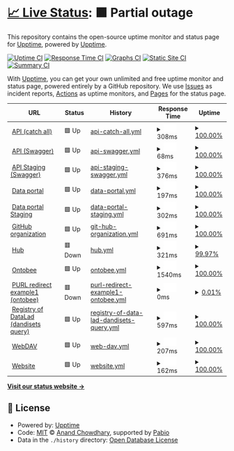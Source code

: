 # [📈 Live Status](https://upptime.github.io/upptime): <!--live status--> **🟧 Partial outage**

This repository contains the open-source uptime monitor and status page for [Upptime](https://upptime.js.org), powered by [Upptime](https://github.com/upptime/upptime).

[![Uptime CI](https://github.com/upptime/upptime/workflows/Uptime%20CI/badge.svg)](https://github.com/upptime/upptime/actions?query=workflow%3A%22Uptime+CI%22)
[![Response Time CI](https://github.com/upptime/upptime/workflows/Response%20Time%20CI/badge.svg)](https://github.com/upptime/upptime/actions?query=workflow%3A%22Response+Time+CI%22)
[![Graphs CI](https://github.com/upptime/upptime/workflows/Graphs%20CI/badge.svg)](https://github.com/upptime/upptime/actions?query=workflow%3A%22Graphs+CI%22)
[![Static Site CI](https://github.com/upptime/upptime/workflows/Static%20Site%20CI/badge.svg)](https://github.com/upptime/upptime/actions?query=workflow%3A%22Static+Site+CI%22)
[![Summary CI](https://github.com/upptime/upptime/workflows/Summary%20CI/badge.svg)](https://github.com/upptime/upptime/actions?query=workflow%3A%22Summary+CI%22)

With [Upptime](https://upptime.js.org), you can get your own unlimited and free uptime monitor and status page, powered entirely by a GitHub repository. We use [Issues](https://github.com/upptime/upptime/issues) as incident reports, [Actions](https://github.com/upptime/upptime/actions) as uptime monitors, and [Pages](https://upptime.github.io/upptime) for the status page.

<!--start: status pages-->
<!-- This summary is generated by Upptime (https://github.com/upptime/upptime) -->
<!-- Do not edit this manually, your changes will be overwritten -->
<!-- prettier-ignore -->
| URL | Status | History | Response Time | Uptime |
| --- | ------ | ------- | ------------- | ------ |
| <img alt="" src="https://icons.duckduckgo.com/ip3/api.dandiarchive.org.ico" height="13"> [API (catch all)](https://api.dandiarchive.org/) | 🟩 Up | [api-catch-all.yml](https://github.com/dandi/uptime/commits/HEAD/history/api-catch-all.yml) | <details><summary><img alt="Response time graph" src="./graphs/api-catch-all/response-time-week.png" height="20"> 308ms</summary><br><a href="https://upptime.github.io/upptime/history/api-catch-all"><img alt="Response time 308" src="https://img.shields.io/endpoint?url=https%3A%2F%2Fraw.githubusercontent.com%2Fdandi%2Fuptime%2FHEAD%2Fapi%2Fapi-catch-all%2Fresponse-time.json"></a><br><a href="https://upptime.github.io/upptime/history/api-catch-all"><img alt="24-hour response time 308" src="https://img.shields.io/endpoint?url=https%3A%2F%2Fraw.githubusercontent.com%2Fdandi%2Fuptime%2FHEAD%2Fapi%2Fapi-catch-all%2Fresponse-time-day.json"></a><br><a href="https://upptime.github.io/upptime/history/api-catch-all"><img alt="7-day response time 308" src="https://img.shields.io/endpoint?url=https%3A%2F%2Fraw.githubusercontent.com%2Fdandi%2Fuptime%2FHEAD%2Fapi%2Fapi-catch-all%2Fresponse-time-week.json"></a><br><a href="https://upptime.github.io/upptime/history/api-catch-all"><img alt="30-day response time 308" src="https://img.shields.io/endpoint?url=https%3A%2F%2Fraw.githubusercontent.com%2Fdandi%2Fuptime%2FHEAD%2Fapi%2Fapi-catch-all%2Fresponse-time-month.json"></a><br><a href="https://upptime.github.io/upptime/history/api-catch-all"><img alt="1-year response time 308" src="https://img.shields.io/endpoint?url=https%3A%2F%2Fraw.githubusercontent.com%2Fdandi%2Fuptime%2FHEAD%2Fapi%2Fapi-catch-all%2Fresponse-time-year.json"></a></details> | <details><summary><a href="https://upptime.github.io/upptime/history/api-catch-all">100.00%</a></summary><a href="https://upptime.github.io/upptime/history/api-catch-all"><img alt="All-time uptime 100.00%" src="https://img.shields.io/endpoint?url=https%3A%2F%2Fraw.githubusercontent.com%2Fdandi%2Fuptime%2FHEAD%2Fapi%2Fapi-catch-all%2Fuptime.json"></a><br><a href="https://upptime.github.io/upptime/history/api-catch-all"><img alt="24-hour uptime 100.00%" src="https://img.shields.io/endpoint?url=https%3A%2F%2Fraw.githubusercontent.com%2Fdandi%2Fuptime%2FHEAD%2Fapi%2Fapi-catch-all%2Fuptime-day.json"></a><br><a href="https://upptime.github.io/upptime/history/api-catch-all"><img alt="7-day uptime 100.00%" src="https://img.shields.io/endpoint?url=https%3A%2F%2Fraw.githubusercontent.com%2Fdandi%2Fuptime%2FHEAD%2Fapi%2Fapi-catch-all%2Fuptime-week.json"></a><br><a href="https://upptime.github.io/upptime/history/api-catch-all"><img alt="30-day uptime 100.00%" src="https://img.shields.io/endpoint?url=https%3A%2F%2Fraw.githubusercontent.com%2Fdandi%2Fuptime%2FHEAD%2Fapi%2Fapi-catch-all%2Fuptime-month.json"></a><br><a href="https://upptime.github.io/upptime/history/api-catch-all"><img alt="1-year uptime 100.00%" src="https://img.shields.io/endpoint?url=https%3A%2F%2Fraw.githubusercontent.com%2Fdandi%2Fuptime%2FHEAD%2Fapi%2Fapi-catch-all%2Fuptime-year.json"></a></details>
| <img alt="" src="https://icons.duckduckgo.com/ip3/api.dandiarchive.org.ico" height="13"> [API (Swagger)](https://api.dandiarchive.org/swagger/) | 🟩 Up | [api-swagger.yml](https://github.com/dandi/uptime/commits/HEAD/history/api-swagger.yml) | <details><summary><img alt="Response time graph" src="./graphs/api-swagger/response-time-week.png" height="20"> 68ms</summary><br><a href="https://upptime.github.io/upptime/history/api-swagger"><img alt="Response time 68" src="https://img.shields.io/endpoint?url=https%3A%2F%2Fraw.githubusercontent.com%2Fdandi%2Fuptime%2FHEAD%2Fapi%2Fapi-swagger%2Fresponse-time.json"></a><br><a href="https://upptime.github.io/upptime/history/api-swagger"><img alt="24-hour response time 68" src="https://img.shields.io/endpoint?url=https%3A%2F%2Fraw.githubusercontent.com%2Fdandi%2Fuptime%2FHEAD%2Fapi%2Fapi-swagger%2Fresponse-time-day.json"></a><br><a href="https://upptime.github.io/upptime/history/api-swagger"><img alt="7-day response time 68" src="https://img.shields.io/endpoint?url=https%3A%2F%2Fraw.githubusercontent.com%2Fdandi%2Fuptime%2FHEAD%2Fapi%2Fapi-swagger%2Fresponse-time-week.json"></a><br><a href="https://upptime.github.io/upptime/history/api-swagger"><img alt="30-day response time 68" src="https://img.shields.io/endpoint?url=https%3A%2F%2Fraw.githubusercontent.com%2Fdandi%2Fuptime%2FHEAD%2Fapi%2Fapi-swagger%2Fresponse-time-month.json"></a><br><a href="https://upptime.github.io/upptime/history/api-swagger"><img alt="1-year response time 68" src="https://img.shields.io/endpoint?url=https%3A%2F%2Fraw.githubusercontent.com%2Fdandi%2Fuptime%2FHEAD%2Fapi%2Fapi-swagger%2Fresponse-time-year.json"></a></details> | <details><summary><a href="https://upptime.github.io/upptime/history/api-swagger">100.00%</a></summary><a href="https://upptime.github.io/upptime/history/api-swagger"><img alt="All-time uptime 100.00%" src="https://img.shields.io/endpoint?url=https%3A%2F%2Fraw.githubusercontent.com%2Fdandi%2Fuptime%2FHEAD%2Fapi%2Fapi-swagger%2Fuptime.json"></a><br><a href="https://upptime.github.io/upptime/history/api-swagger"><img alt="24-hour uptime 100.00%" src="https://img.shields.io/endpoint?url=https%3A%2F%2Fraw.githubusercontent.com%2Fdandi%2Fuptime%2FHEAD%2Fapi%2Fapi-swagger%2Fuptime-day.json"></a><br><a href="https://upptime.github.io/upptime/history/api-swagger"><img alt="7-day uptime 100.00%" src="https://img.shields.io/endpoint?url=https%3A%2F%2Fraw.githubusercontent.com%2Fdandi%2Fuptime%2FHEAD%2Fapi%2Fapi-swagger%2Fuptime-week.json"></a><br><a href="https://upptime.github.io/upptime/history/api-swagger"><img alt="30-day uptime 100.00%" src="https://img.shields.io/endpoint?url=https%3A%2F%2Fraw.githubusercontent.com%2Fdandi%2Fuptime%2FHEAD%2Fapi%2Fapi-swagger%2Fuptime-month.json"></a><br><a href="https://upptime.github.io/upptime/history/api-swagger"><img alt="1-year uptime 100.00%" src="https://img.shields.io/endpoint?url=https%3A%2F%2Fraw.githubusercontent.com%2Fdandi%2Fuptime%2FHEAD%2Fapi%2Fapi-swagger%2Fuptime-year.json"></a></details>
| <img alt="" src="https://icons.duckduckgo.com/ip3/api-staging.dandiarchive.org.ico" height="13"> [API Staging (Swagger)](https://api-staging.dandiarchive.org/swagger/) | 🟩 Up | [api-staging-swagger.yml](https://github.com/dandi/uptime/commits/HEAD/history/api-staging-swagger.yml) | <details><summary><img alt="Response time graph" src="./graphs/api-staging-swagger/response-time-week.png" height="20"> 376ms</summary><br><a href="https://upptime.github.io/upptime/history/api-staging-swagger"><img alt="Response time 376" src="https://img.shields.io/endpoint?url=https%3A%2F%2Fraw.githubusercontent.com%2Fdandi%2Fuptime%2FHEAD%2Fapi%2Fapi-staging-swagger%2Fresponse-time.json"></a><br><a href="https://upptime.github.io/upptime/history/api-staging-swagger"><img alt="24-hour response time 376" src="https://img.shields.io/endpoint?url=https%3A%2F%2Fraw.githubusercontent.com%2Fdandi%2Fuptime%2FHEAD%2Fapi%2Fapi-staging-swagger%2Fresponse-time-day.json"></a><br><a href="https://upptime.github.io/upptime/history/api-staging-swagger"><img alt="7-day response time 376" src="https://img.shields.io/endpoint?url=https%3A%2F%2Fraw.githubusercontent.com%2Fdandi%2Fuptime%2FHEAD%2Fapi%2Fapi-staging-swagger%2Fresponse-time-week.json"></a><br><a href="https://upptime.github.io/upptime/history/api-staging-swagger"><img alt="30-day response time 376" src="https://img.shields.io/endpoint?url=https%3A%2F%2Fraw.githubusercontent.com%2Fdandi%2Fuptime%2FHEAD%2Fapi%2Fapi-staging-swagger%2Fresponse-time-month.json"></a><br><a href="https://upptime.github.io/upptime/history/api-staging-swagger"><img alt="1-year response time 376" src="https://img.shields.io/endpoint?url=https%3A%2F%2Fraw.githubusercontent.com%2Fdandi%2Fuptime%2FHEAD%2Fapi%2Fapi-staging-swagger%2Fresponse-time-year.json"></a></details> | <details><summary><a href="https://upptime.github.io/upptime/history/api-staging-swagger">100.00%</a></summary><a href="https://upptime.github.io/upptime/history/api-staging-swagger"><img alt="All-time uptime 100.00%" src="https://img.shields.io/endpoint?url=https%3A%2F%2Fraw.githubusercontent.com%2Fdandi%2Fuptime%2FHEAD%2Fapi%2Fapi-staging-swagger%2Fuptime.json"></a><br><a href="https://upptime.github.io/upptime/history/api-staging-swagger"><img alt="24-hour uptime 100.00%" src="https://img.shields.io/endpoint?url=https%3A%2F%2Fraw.githubusercontent.com%2Fdandi%2Fuptime%2FHEAD%2Fapi%2Fapi-staging-swagger%2Fuptime-day.json"></a><br><a href="https://upptime.github.io/upptime/history/api-staging-swagger"><img alt="7-day uptime 100.00%" src="https://img.shields.io/endpoint?url=https%3A%2F%2Fraw.githubusercontent.com%2Fdandi%2Fuptime%2FHEAD%2Fapi%2Fapi-staging-swagger%2Fuptime-week.json"></a><br><a href="https://upptime.github.io/upptime/history/api-staging-swagger"><img alt="30-day uptime 100.00%" src="https://img.shields.io/endpoint?url=https%3A%2F%2Fraw.githubusercontent.com%2Fdandi%2Fuptime%2FHEAD%2Fapi%2Fapi-staging-swagger%2Fuptime-month.json"></a><br><a href="https://upptime.github.io/upptime/history/api-staging-swagger"><img alt="1-year uptime 100.00%" src="https://img.shields.io/endpoint?url=https%3A%2F%2Fraw.githubusercontent.com%2Fdandi%2Fuptime%2FHEAD%2Fapi%2Fapi-staging-swagger%2Fuptime-year.json"></a></details>
| <img alt="" src="https://icons.duckduckgo.com/ip3/dandiarchive.org.ico" height="13"> [Data portal](https://dandiarchive.org/) | 🟩 Up | [data-portal.yml](https://github.com/dandi/uptime/commits/HEAD/history/data-portal.yml) | <details><summary><img alt="Response time graph" src="./graphs/data-portal/response-time-week.png" height="20"> 197ms</summary><br><a href="https://upptime.github.io/upptime/history/data-portal"><img alt="Response time 197" src="https://img.shields.io/endpoint?url=https%3A%2F%2Fraw.githubusercontent.com%2Fdandi%2Fuptime%2FHEAD%2Fapi%2Fdata-portal%2Fresponse-time.json"></a><br><a href="https://upptime.github.io/upptime/history/data-portal"><img alt="24-hour response time 197" src="https://img.shields.io/endpoint?url=https%3A%2F%2Fraw.githubusercontent.com%2Fdandi%2Fuptime%2FHEAD%2Fapi%2Fdata-portal%2Fresponse-time-day.json"></a><br><a href="https://upptime.github.io/upptime/history/data-portal"><img alt="7-day response time 197" src="https://img.shields.io/endpoint?url=https%3A%2F%2Fraw.githubusercontent.com%2Fdandi%2Fuptime%2FHEAD%2Fapi%2Fdata-portal%2Fresponse-time-week.json"></a><br><a href="https://upptime.github.io/upptime/history/data-portal"><img alt="30-day response time 197" src="https://img.shields.io/endpoint?url=https%3A%2F%2Fraw.githubusercontent.com%2Fdandi%2Fuptime%2FHEAD%2Fapi%2Fdata-portal%2Fresponse-time-month.json"></a><br><a href="https://upptime.github.io/upptime/history/data-portal"><img alt="1-year response time 197" src="https://img.shields.io/endpoint?url=https%3A%2F%2Fraw.githubusercontent.com%2Fdandi%2Fuptime%2FHEAD%2Fapi%2Fdata-portal%2Fresponse-time-year.json"></a></details> | <details><summary><a href="https://upptime.github.io/upptime/history/data-portal">100.00%</a></summary><a href="https://upptime.github.io/upptime/history/data-portal"><img alt="All-time uptime 100.00%" src="https://img.shields.io/endpoint?url=https%3A%2F%2Fraw.githubusercontent.com%2Fdandi%2Fuptime%2FHEAD%2Fapi%2Fdata-portal%2Fuptime.json"></a><br><a href="https://upptime.github.io/upptime/history/data-portal"><img alt="24-hour uptime 100.00%" src="https://img.shields.io/endpoint?url=https%3A%2F%2Fraw.githubusercontent.com%2Fdandi%2Fuptime%2FHEAD%2Fapi%2Fdata-portal%2Fuptime-day.json"></a><br><a href="https://upptime.github.io/upptime/history/data-portal"><img alt="7-day uptime 100.00%" src="https://img.shields.io/endpoint?url=https%3A%2F%2Fraw.githubusercontent.com%2Fdandi%2Fuptime%2FHEAD%2Fapi%2Fdata-portal%2Fuptime-week.json"></a><br><a href="https://upptime.github.io/upptime/history/data-portal"><img alt="30-day uptime 100.00%" src="https://img.shields.io/endpoint?url=https%3A%2F%2Fraw.githubusercontent.com%2Fdandi%2Fuptime%2FHEAD%2Fapi%2Fdata-portal%2Fuptime-month.json"></a><br><a href="https://upptime.github.io/upptime/history/data-portal"><img alt="1-year uptime 100.00%" src="https://img.shields.io/endpoint?url=https%3A%2F%2Fraw.githubusercontent.com%2Fdandi%2Fuptime%2FHEAD%2Fapi%2Fdata-portal%2Fuptime-year.json"></a></details>
| <img alt="" src="https://icons.duckduckgo.com/ip3/gui-staging.dandiarchive.org.ico" height="13"> [Data portal Staging](https://gui-staging.dandiarchive.org/) | 🟩 Up | [data-portal-staging.yml](https://github.com/dandi/uptime/commits/HEAD/history/data-portal-staging.yml) | <details><summary><img alt="Response time graph" src="./graphs/data-portal-staging/response-time-week.png" height="20"> 302ms</summary><br><a href="https://upptime.github.io/upptime/history/data-portal-staging"><img alt="Response time 302" src="https://img.shields.io/endpoint?url=https%3A%2F%2Fraw.githubusercontent.com%2Fdandi%2Fuptime%2FHEAD%2Fapi%2Fdata-portal-staging%2Fresponse-time.json"></a><br><a href="https://upptime.github.io/upptime/history/data-portal-staging"><img alt="24-hour response time 302" src="https://img.shields.io/endpoint?url=https%3A%2F%2Fraw.githubusercontent.com%2Fdandi%2Fuptime%2FHEAD%2Fapi%2Fdata-portal-staging%2Fresponse-time-day.json"></a><br><a href="https://upptime.github.io/upptime/history/data-portal-staging"><img alt="7-day response time 302" src="https://img.shields.io/endpoint?url=https%3A%2F%2Fraw.githubusercontent.com%2Fdandi%2Fuptime%2FHEAD%2Fapi%2Fdata-portal-staging%2Fresponse-time-week.json"></a><br><a href="https://upptime.github.io/upptime/history/data-portal-staging"><img alt="30-day response time 302" src="https://img.shields.io/endpoint?url=https%3A%2F%2Fraw.githubusercontent.com%2Fdandi%2Fuptime%2FHEAD%2Fapi%2Fdata-portal-staging%2Fresponse-time-month.json"></a><br><a href="https://upptime.github.io/upptime/history/data-portal-staging"><img alt="1-year response time 302" src="https://img.shields.io/endpoint?url=https%3A%2F%2Fraw.githubusercontent.com%2Fdandi%2Fuptime%2FHEAD%2Fapi%2Fdata-portal-staging%2Fresponse-time-year.json"></a></details> | <details><summary><a href="https://upptime.github.io/upptime/history/data-portal-staging">100.00%</a></summary><a href="https://upptime.github.io/upptime/history/data-portal-staging"><img alt="All-time uptime 100.00%" src="https://img.shields.io/endpoint?url=https%3A%2F%2Fraw.githubusercontent.com%2Fdandi%2Fuptime%2FHEAD%2Fapi%2Fdata-portal-staging%2Fuptime.json"></a><br><a href="https://upptime.github.io/upptime/history/data-portal-staging"><img alt="24-hour uptime 100.00%" src="https://img.shields.io/endpoint?url=https%3A%2F%2Fraw.githubusercontent.com%2Fdandi%2Fuptime%2FHEAD%2Fapi%2Fdata-portal-staging%2Fuptime-day.json"></a><br><a href="https://upptime.github.io/upptime/history/data-portal-staging"><img alt="7-day uptime 100.00%" src="https://img.shields.io/endpoint?url=https%3A%2F%2Fraw.githubusercontent.com%2Fdandi%2Fuptime%2FHEAD%2Fapi%2Fdata-portal-staging%2Fuptime-week.json"></a><br><a href="https://upptime.github.io/upptime/history/data-portal-staging"><img alt="30-day uptime 100.00%" src="https://img.shields.io/endpoint?url=https%3A%2F%2Fraw.githubusercontent.com%2Fdandi%2Fuptime%2FHEAD%2Fapi%2Fdata-portal-staging%2Fuptime-month.json"></a><br><a href="https://upptime.github.io/upptime/history/data-portal-staging"><img alt="1-year uptime 100.00%" src="https://img.shields.io/endpoint?url=https%3A%2F%2Fraw.githubusercontent.com%2Fdandi%2Fuptime%2FHEAD%2Fapi%2Fdata-portal-staging%2Fuptime-year.json"></a></details>
| <img alt="" src="https://icons.duckduckgo.com/ip3/github.com.ico" height="13"> [GitHub organization](https://github.com/dandi) | 🟩 Up | [git-hub-organization.yml](https://github.com/dandi/uptime/commits/HEAD/history/git-hub-organization.yml) | <details><summary><img alt="Response time graph" src="./graphs/git-hub-organization/response-time-week.png" height="20"> 691ms</summary><br><a href="https://upptime.github.io/upptime/history/git-hub-organization"><img alt="Response time 691" src="https://img.shields.io/endpoint?url=https%3A%2F%2Fraw.githubusercontent.com%2Fdandi%2Fuptime%2FHEAD%2Fapi%2Fgit-hub-organization%2Fresponse-time.json"></a><br><a href="https://upptime.github.io/upptime/history/git-hub-organization"><img alt="24-hour response time 691" src="https://img.shields.io/endpoint?url=https%3A%2F%2Fraw.githubusercontent.com%2Fdandi%2Fuptime%2FHEAD%2Fapi%2Fgit-hub-organization%2Fresponse-time-day.json"></a><br><a href="https://upptime.github.io/upptime/history/git-hub-organization"><img alt="7-day response time 691" src="https://img.shields.io/endpoint?url=https%3A%2F%2Fraw.githubusercontent.com%2Fdandi%2Fuptime%2FHEAD%2Fapi%2Fgit-hub-organization%2Fresponse-time-week.json"></a><br><a href="https://upptime.github.io/upptime/history/git-hub-organization"><img alt="30-day response time 691" src="https://img.shields.io/endpoint?url=https%3A%2F%2Fraw.githubusercontent.com%2Fdandi%2Fuptime%2FHEAD%2Fapi%2Fgit-hub-organization%2Fresponse-time-month.json"></a><br><a href="https://upptime.github.io/upptime/history/git-hub-organization"><img alt="1-year response time 691" src="https://img.shields.io/endpoint?url=https%3A%2F%2Fraw.githubusercontent.com%2Fdandi%2Fuptime%2FHEAD%2Fapi%2Fgit-hub-organization%2Fresponse-time-year.json"></a></details> | <details><summary><a href="https://upptime.github.io/upptime/history/git-hub-organization">100.00%</a></summary><a href="https://upptime.github.io/upptime/history/git-hub-organization"><img alt="All-time uptime 100.00%" src="https://img.shields.io/endpoint?url=https%3A%2F%2Fraw.githubusercontent.com%2Fdandi%2Fuptime%2FHEAD%2Fapi%2Fgit-hub-organization%2Fuptime.json"></a><br><a href="https://upptime.github.io/upptime/history/git-hub-organization"><img alt="24-hour uptime 100.00%" src="https://img.shields.io/endpoint?url=https%3A%2F%2Fraw.githubusercontent.com%2Fdandi%2Fuptime%2FHEAD%2Fapi%2Fgit-hub-organization%2Fuptime-day.json"></a><br><a href="https://upptime.github.io/upptime/history/git-hub-organization"><img alt="7-day uptime 100.00%" src="https://img.shields.io/endpoint?url=https%3A%2F%2Fraw.githubusercontent.com%2Fdandi%2Fuptime%2FHEAD%2Fapi%2Fgit-hub-organization%2Fuptime-week.json"></a><br><a href="https://upptime.github.io/upptime/history/git-hub-organization"><img alt="30-day uptime 100.00%" src="https://img.shields.io/endpoint?url=https%3A%2F%2Fraw.githubusercontent.com%2Fdandi%2Fuptime%2FHEAD%2Fapi%2Fgit-hub-organization%2Fuptime-month.json"></a><br><a href="https://upptime.github.io/upptime/history/git-hub-organization"><img alt="1-year uptime 100.00%" src="https://img.shields.io/endpoint?url=https%3A%2F%2Fraw.githubusercontent.com%2Fdandi%2Fuptime%2FHEAD%2Fapi%2Fgit-hub-organization%2Fuptime-year.json"></a></details>
| <img alt="" src="https://icons.duckduckgo.com/ip3/hub.dandiarchive.org.ico" height="13"> [Hub](https://hub.dandiarchive.org) | 🟥 Down | [hub.yml](https://github.com/dandi/uptime/commits/HEAD/history/hub.yml) | <details><summary><img alt="Response time graph" src="./graphs/hub/response-time-week.png" height="20"> 321ms</summary><br><a href="https://upptime.github.io/upptime/history/hub"><img alt="Response time 321" src="https://img.shields.io/endpoint?url=https%3A%2F%2Fraw.githubusercontent.com%2Fdandi%2Fuptime%2FHEAD%2Fapi%2Fhub%2Fresponse-time.json"></a><br><a href="https://upptime.github.io/upptime/history/hub"><img alt="24-hour response time 321" src="https://img.shields.io/endpoint?url=https%3A%2F%2Fraw.githubusercontent.com%2Fdandi%2Fuptime%2FHEAD%2Fapi%2Fhub%2Fresponse-time-day.json"></a><br><a href="https://upptime.github.io/upptime/history/hub"><img alt="7-day response time 321" src="https://img.shields.io/endpoint?url=https%3A%2F%2Fraw.githubusercontent.com%2Fdandi%2Fuptime%2FHEAD%2Fapi%2Fhub%2Fresponse-time-week.json"></a><br><a href="https://upptime.github.io/upptime/history/hub"><img alt="30-day response time 321" src="https://img.shields.io/endpoint?url=https%3A%2F%2Fraw.githubusercontent.com%2Fdandi%2Fuptime%2FHEAD%2Fapi%2Fhub%2Fresponse-time-month.json"></a><br><a href="https://upptime.github.io/upptime/history/hub"><img alt="1-year response time 321" src="https://img.shields.io/endpoint?url=https%3A%2F%2Fraw.githubusercontent.com%2Fdandi%2Fuptime%2FHEAD%2Fapi%2Fhub%2Fresponse-time-year.json"></a></details> | <details><summary><a href="https://upptime.github.io/upptime/history/hub">99.97%</a></summary><a href="https://upptime.github.io/upptime/history/hub"><img alt="All-time uptime 99.97%" src="https://img.shields.io/endpoint?url=https%3A%2F%2Fraw.githubusercontent.com%2Fdandi%2Fuptime%2FHEAD%2Fapi%2Fhub%2Fuptime.json"></a><br><a href="https://upptime.github.io/upptime/history/hub"><img alt="24-hour uptime 99.97%" src="https://img.shields.io/endpoint?url=https%3A%2F%2Fraw.githubusercontent.com%2Fdandi%2Fuptime%2FHEAD%2Fapi%2Fhub%2Fuptime-day.json"></a><br><a href="https://upptime.github.io/upptime/history/hub"><img alt="7-day uptime 99.97%" src="https://img.shields.io/endpoint?url=https%3A%2F%2Fraw.githubusercontent.com%2Fdandi%2Fuptime%2FHEAD%2Fapi%2Fhub%2Fuptime-week.json"></a><br><a href="https://upptime.github.io/upptime/history/hub"><img alt="30-day uptime 99.97%" src="https://img.shields.io/endpoint?url=https%3A%2F%2Fraw.githubusercontent.com%2Fdandi%2Fuptime%2FHEAD%2Fapi%2Fhub%2Fuptime-month.json"></a><br><a href="https://upptime.github.io/upptime/history/hub"><img alt="1-year uptime 99.97%" src="https://img.shields.io/endpoint?url=https%3A%2F%2Fraw.githubusercontent.com%2Fdandi%2Fuptime%2FHEAD%2Fapi%2Fhub%2Fuptime-year.json"></a></details>
| <img alt="" src="https://icons.duckduckgo.com/ip3/ontobee.org.ico" height="13"> [Ontobee](https://ontobee.org/) | 🟩 Up | [ontobee.yml](https://github.com/dandi/uptime/commits/HEAD/history/ontobee.yml) | <details><summary><img alt="Response time graph" src="./graphs/ontobee/response-time-week.png" height="20"> 1540ms</summary><br><a href="https://upptime.github.io/upptime/history/ontobee"><img alt="Response time 1540" src="https://img.shields.io/endpoint?url=https%3A%2F%2Fraw.githubusercontent.com%2Fdandi%2Fuptime%2FHEAD%2Fapi%2Fontobee%2Fresponse-time.json"></a><br><a href="https://upptime.github.io/upptime/history/ontobee"><img alt="24-hour response time 1540" src="https://img.shields.io/endpoint?url=https%3A%2F%2Fraw.githubusercontent.com%2Fdandi%2Fuptime%2FHEAD%2Fapi%2Fontobee%2Fresponse-time-day.json"></a><br><a href="https://upptime.github.io/upptime/history/ontobee"><img alt="7-day response time 1540" src="https://img.shields.io/endpoint?url=https%3A%2F%2Fraw.githubusercontent.com%2Fdandi%2Fuptime%2FHEAD%2Fapi%2Fontobee%2Fresponse-time-week.json"></a><br><a href="https://upptime.github.io/upptime/history/ontobee"><img alt="30-day response time 1540" src="https://img.shields.io/endpoint?url=https%3A%2F%2Fraw.githubusercontent.com%2Fdandi%2Fuptime%2FHEAD%2Fapi%2Fontobee%2Fresponse-time-month.json"></a><br><a href="https://upptime.github.io/upptime/history/ontobee"><img alt="1-year response time 1540" src="https://img.shields.io/endpoint?url=https%3A%2F%2Fraw.githubusercontent.com%2Fdandi%2Fuptime%2FHEAD%2Fapi%2Fontobee%2Fresponse-time-year.json"></a></details> | <details><summary><a href="https://upptime.github.io/upptime/history/ontobee">100.00%</a></summary><a href="https://upptime.github.io/upptime/history/ontobee"><img alt="All-time uptime 100.00%" src="https://img.shields.io/endpoint?url=https%3A%2F%2Fraw.githubusercontent.com%2Fdandi%2Fuptime%2FHEAD%2Fapi%2Fontobee%2Fuptime.json"></a><br><a href="https://upptime.github.io/upptime/history/ontobee"><img alt="24-hour uptime 100.00%" src="https://img.shields.io/endpoint?url=https%3A%2F%2Fraw.githubusercontent.com%2Fdandi%2Fuptime%2FHEAD%2Fapi%2Fontobee%2Fuptime-day.json"></a><br><a href="https://upptime.github.io/upptime/history/ontobee"><img alt="7-day uptime 100.00%" src="https://img.shields.io/endpoint?url=https%3A%2F%2Fraw.githubusercontent.com%2Fdandi%2Fuptime%2FHEAD%2Fapi%2Fontobee%2Fuptime-week.json"></a><br><a href="https://upptime.github.io/upptime/history/ontobee"><img alt="30-day uptime 100.00%" src="https://img.shields.io/endpoint?url=https%3A%2F%2Fraw.githubusercontent.com%2Fdandi%2Fuptime%2FHEAD%2Fapi%2Fontobee%2Fuptime-month.json"></a><br><a href="https://upptime.github.io/upptime/history/ontobee"><img alt="1-year uptime 100.00%" src="https://img.shields.io/endpoint?url=https%3A%2F%2Fraw.githubusercontent.com%2Fdandi%2Fuptime%2FHEAD%2Fapi%2Fontobee%2Fuptime-year.json"></a></details>
| <img alt="" src="https://icons.duckduckgo.com/ip3/purl.obolibrary.org.ico" height="13"> [PURL redirect example1 (ontobee)](http://purl.obolibrary.org/obo/PATO_0000384) | 🟥 Down | [purl-redirect-example1-ontobee.yml](https://github.com/dandi/uptime/commits/HEAD/history/purl-redirect-example1-ontobee.yml) | <details><summary><img alt="Response time graph" src="./graphs/purl-redirect-example1-ontobee/response-time-week.png" height="20"> 0ms</summary><br><a href="https://upptime.github.io/upptime/history/purl-redirect-example1-ontobee"><img alt="Response time 0" src="https://img.shields.io/endpoint?url=https%3A%2F%2Fraw.githubusercontent.com%2Fdandi%2Fuptime%2FHEAD%2Fapi%2Fpurl-redirect-example1-ontobee%2Fresponse-time.json"></a><br><a href="https://upptime.github.io/upptime/history/purl-redirect-example1-ontobee"><img alt="24-hour response time 0" src="https://img.shields.io/endpoint?url=https%3A%2F%2Fraw.githubusercontent.com%2Fdandi%2Fuptime%2FHEAD%2Fapi%2Fpurl-redirect-example1-ontobee%2Fresponse-time-day.json"></a><br><a href="https://upptime.github.io/upptime/history/purl-redirect-example1-ontobee"><img alt="7-day response time 0" src="https://img.shields.io/endpoint?url=https%3A%2F%2Fraw.githubusercontent.com%2Fdandi%2Fuptime%2FHEAD%2Fapi%2Fpurl-redirect-example1-ontobee%2Fresponse-time-week.json"></a><br><a href="https://upptime.github.io/upptime/history/purl-redirect-example1-ontobee"><img alt="30-day response time 0" src="https://img.shields.io/endpoint?url=https%3A%2F%2Fraw.githubusercontent.com%2Fdandi%2Fuptime%2FHEAD%2Fapi%2Fpurl-redirect-example1-ontobee%2Fresponse-time-month.json"></a><br><a href="https://upptime.github.io/upptime/history/purl-redirect-example1-ontobee"><img alt="1-year response time 0" src="https://img.shields.io/endpoint?url=https%3A%2F%2Fraw.githubusercontent.com%2Fdandi%2Fuptime%2FHEAD%2Fapi%2Fpurl-redirect-example1-ontobee%2Fresponse-time-year.json"></a></details> | <details><summary><a href="https://upptime.github.io/upptime/history/purl-redirect-example1-ontobee">0.01%</a></summary><a href="https://upptime.github.io/upptime/history/purl-redirect-example1-ontobee"><img alt="All-time uptime 0.01%" src="https://img.shields.io/endpoint?url=https%3A%2F%2Fraw.githubusercontent.com%2Fdandi%2Fuptime%2FHEAD%2Fapi%2Fpurl-redirect-example1-ontobee%2Fuptime.json"></a><br><a href="https://upptime.github.io/upptime/history/purl-redirect-example1-ontobee"><img alt="24-hour uptime 0.01%" src="https://img.shields.io/endpoint?url=https%3A%2F%2Fraw.githubusercontent.com%2Fdandi%2Fuptime%2FHEAD%2Fapi%2Fpurl-redirect-example1-ontobee%2Fuptime-day.json"></a><br><a href="https://upptime.github.io/upptime/history/purl-redirect-example1-ontobee"><img alt="7-day uptime 0.01%" src="https://img.shields.io/endpoint?url=https%3A%2F%2Fraw.githubusercontent.com%2Fdandi%2Fuptime%2FHEAD%2Fapi%2Fpurl-redirect-example1-ontobee%2Fuptime-week.json"></a><br><a href="https://upptime.github.io/upptime/history/purl-redirect-example1-ontobee"><img alt="30-day uptime 0.01%" src="https://img.shields.io/endpoint?url=https%3A%2F%2Fraw.githubusercontent.com%2Fdandi%2Fuptime%2FHEAD%2Fapi%2Fpurl-redirect-example1-ontobee%2Fuptime-month.json"></a><br><a href="https://upptime.github.io/upptime/history/purl-redirect-example1-ontobee"><img alt="1-year uptime 0.01%" src="https://img.shields.io/endpoint?url=https%3A%2F%2Fraw.githubusercontent.com%2Fdandi%2Fuptime%2FHEAD%2Fapi%2Fpurl-redirect-example1-ontobee%2Fuptime-year.json"></a></details>
| <img alt="" src="https://icons.duckduckgo.com/ip3/registry.datalad.org.ico" height="13"> [Registry of DataLad (dandisets query)](https://registry.datalad.org/overview/?query=url%3A%22github.com%2Fdandisets%22) | 🟩 Up | [registry-of-data-lad-dandisets-query.yml](https://github.com/dandi/uptime/commits/HEAD/history/registry-of-data-lad-dandisets-query.yml) | <details><summary><img alt="Response time graph" src="./graphs/registry-of-data-lad-dandisets-query/response-time-week.png" height="20"> 597ms</summary><br><a href="https://upptime.github.io/upptime/history/registry-of-data-lad-dandisets-query"><img alt="Response time 597" src="https://img.shields.io/endpoint?url=https%3A%2F%2Fraw.githubusercontent.com%2Fdandi%2Fuptime%2FHEAD%2Fapi%2Fregistry-of-data-lad-dandisets-query%2Fresponse-time.json"></a><br><a href="https://upptime.github.io/upptime/history/registry-of-data-lad-dandisets-query"><img alt="24-hour response time 597" src="https://img.shields.io/endpoint?url=https%3A%2F%2Fraw.githubusercontent.com%2Fdandi%2Fuptime%2FHEAD%2Fapi%2Fregistry-of-data-lad-dandisets-query%2Fresponse-time-day.json"></a><br><a href="https://upptime.github.io/upptime/history/registry-of-data-lad-dandisets-query"><img alt="7-day response time 597" src="https://img.shields.io/endpoint?url=https%3A%2F%2Fraw.githubusercontent.com%2Fdandi%2Fuptime%2FHEAD%2Fapi%2Fregistry-of-data-lad-dandisets-query%2Fresponse-time-week.json"></a><br><a href="https://upptime.github.io/upptime/history/registry-of-data-lad-dandisets-query"><img alt="30-day response time 597" src="https://img.shields.io/endpoint?url=https%3A%2F%2Fraw.githubusercontent.com%2Fdandi%2Fuptime%2FHEAD%2Fapi%2Fregistry-of-data-lad-dandisets-query%2Fresponse-time-month.json"></a><br><a href="https://upptime.github.io/upptime/history/registry-of-data-lad-dandisets-query"><img alt="1-year response time 597" src="https://img.shields.io/endpoint?url=https%3A%2F%2Fraw.githubusercontent.com%2Fdandi%2Fuptime%2FHEAD%2Fapi%2Fregistry-of-data-lad-dandisets-query%2Fresponse-time-year.json"></a></details> | <details><summary><a href="https://upptime.github.io/upptime/history/registry-of-data-lad-dandisets-query">100.00%</a></summary><a href="https://upptime.github.io/upptime/history/registry-of-data-lad-dandisets-query"><img alt="All-time uptime 100.00%" src="https://img.shields.io/endpoint?url=https%3A%2F%2Fraw.githubusercontent.com%2Fdandi%2Fuptime%2FHEAD%2Fapi%2Fregistry-of-data-lad-dandisets-query%2Fuptime.json"></a><br><a href="https://upptime.github.io/upptime/history/registry-of-data-lad-dandisets-query"><img alt="24-hour uptime 100.00%" src="https://img.shields.io/endpoint?url=https%3A%2F%2Fraw.githubusercontent.com%2Fdandi%2Fuptime%2FHEAD%2Fapi%2Fregistry-of-data-lad-dandisets-query%2Fuptime-day.json"></a><br><a href="https://upptime.github.io/upptime/history/registry-of-data-lad-dandisets-query"><img alt="7-day uptime 100.00%" src="https://img.shields.io/endpoint?url=https%3A%2F%2Fraw.githubusercontent.com%2Fdandi%2Fuptime%2FHEAD%2Fapi%2Fregistry-of-data-lad-dandisets-query%2Fuptime-week.json"></a><br><a href="https://upptime.github.io/upptime/history/registry-of-data-lad-dandisets-query"><img alt="30-day uptime 100.00%" src="https://img.shields.io/endpoint?url=https%3A%2F%2Fraw.githubusercontent.com%2Fdandi%2Fuptime%2FHEAD%2Fapi%2Fregistry-of-data-lad-dandisets-query%2Fuptime-month.json"></a><br><a href="https://upptime.github.io/upptime/history/registry-of-data-lad-dandisets-query"><img alt="1-year uptime 100.00%" src="https://img.shields.io/endpoint?url=https%3A%2F%2Fraw.githubusercontent.com%2Fdandi%2Fuptime%2FHEAD%2Fapi%2Fregistry-of-data-lad-dandisets-query%2Fuptime-year.json"></a></details>
| <img alt="" src="https://icons.duckduckgo.com/ip3/webdav.dandiarchive.org.ico" height="13"> [WebDAV](https://webdav.dandiarchive.org) | 🟩 Up | [web-dav.yml](https://github.com/dandi/uptime/commits/HEAD/history/web-dav.yml) | <details><summary><img alt="Response time graph" src="./graphs/web-dav/response-time-week.png" height="20"> 207ms</summary><br><a href="https://upptime.github.io/upptime/history/web-dav"><img alt="Response time 207" src="https://img.shields.io/endpoint?url=https%3A%2F%2Fraw.githubusercontent.com%2Fdandi%2Fuptime%2FHEAD%2Fapi%2Fweb-dav%2Fresponse-time.json"></a><br><a href="https://upptime.github.io/upptime/history/web-dav"><img alt="24-hour response time 207" src="https://img.shields.io/endpoint?url=https%3A%2F%2Fraw.githubusercontent.com%2Fdandi%2Fuptime%2FHEAD%2Fapi%2Fweb-dav%2Fresponse-time-day.json"></a><br><a href="https://upptime.github.io/upptime/history/web-dav"><img alt="7-day response time 207" src="https://img.shields.io/endpoint?url=https%3A%2F%2Fraw.githubusercontent.com%2Fdandi%2Fuptime%2FHEAD%2Fapi%2Fweb-dav%2Fresponse-time-week.json"></a><br><a href="https://upptime.github.io/upptime/history/web-dav"><img alt="30-day response time 207" src="https://img.shields.io/endpoint?url=https%3A%2F%2Fraw.githubusercontent.com%2Fdandi%2Fuptime%2FHEAD%2Fapi%2Fweb-dav%2Fresponse-time-month.json"></a><br><a href="https://upptime.github.io/upptime/history/web-dav"><img alt="1-year response time 207" src="https://img.shields.io/endpoint?url=https%3A%2F%2Fraw.githubusercontent.com%2Fdandi%2Fuptime%2FHEAD%2Fapi%2Fweb-dav%2Fresponse-time-year.json"></a></details> | <details><summary><a href="https://upptime.github.io/upptime/history/web-dav">100.00%</a></summary><a href="https://upptime.github.io/upptime/history/web-dav"><img alt="All-time uptime 100.00%" src="https://img.shields.io/endpoint?url=https%3A%2F%2Fraw.githubusercontent.com%2Fdandi%2Fuptime%2FHEAD%2Fapi%2Fweb-dav%2Fuptime.json"></a><br><a href="https://upptime.github.io/upptime/history/web-dav"><img alt="24-hour uptime 100.00%" src="https://img.shields.io/endpoint?url=https%3A%2F%2Fraw.githubusercontent.com%2Fdandi%2Fuptime%2FHEAD%2Fapi%2Fweb-dav%2Fuptime-day.json"></a><br><a href="https://upptime.github.io/upptime/history/web-dav"><img alt="7-day uptime 100.00%" src="https://img.shields.io/endpoint?url=https%3A%2F%2Fraw.githubusercontent.com%2Fdandi%2Fuptime%2FHEAD%2Fapi%2Fweb-dav%2Fuptime-week.json"></a><br><a href="https://upptime.github.io/upptime/history/web-dav"><img alt="30-day uptime 100.00%" src="https://img.shields.io/endpoint?url=https%3A%2F%2Fraw.githubusercontent.com%2Fdandi%2Fuptime%2FHEAD%2Fapi%2Fweb-dav%2Fuptime-month.json"></a><br><a href="https://upptime.github.io/upptime/history/web-dav"><img alt="1-year uptime 100.00%" src="https://img.shields.io/endpoint?url=https%3A%2F%2Fraw.githubusercontent.com%2Fdandi%2Fuptime%2FHEAD%2Fapi%2Fweb-dav%2Fuptime-year.json"></a></details>
| <img alt="" src="https://icons.duckduckgo.com/ip3/www.dandiarchive.org.ico" height="13"> [Website](https://www.dandiarchive.org/) | 🟩 Up | [website.yml](https://github.com/dandi/uptime/commits/HEAD/history/website.yml) | <details><summary><img alt="Response time graph" src="./graphs/website/response-time-week.png" height="20"> 162ms</summary><br><a href="https://upptime.github.io/upptime/history/website"><img alt="Response time 162" src="https://img.shields.io/endpoint?url=https%3A%2F%2Fraw.githubusercontent.com%2Fdandi%2Fuptime%2FHEAD%2Fapi%2Fwebsite%2Fresponse-time.json"></a><br><a href="https://upptime.github.io/upptime/history/website"><img alt="24-hour response time 162" src="https://img.shields.io/endpoint?url=https%3A%2F%2Fraw.githubusercontent.com%2Fdandi%2Fuptime%2FHEAD%2Fapi%2Fwebsite%2Fresponse-time-day.json"></a><br><a href="https://upptime.github.io/upptime/history/website"><img alt="7-day response time 162" src="https://img.shields.io/endpoint?url=https%3A%2F%2Fraw.githubusercontent.com%2Fdandi%2Fuptime%2FHEAD%2Fapi%2Fwebsite%2Fresponse-time-week.json"></a><br><a href="https://upptime.github.io/upptime/history/website"><img alt="30-day response time 162" src="https://img.shields.io/endpoint?url=https%3A%2F%2Fraw.githubusercontent.com%2Fdandi%2Fuptime%2FHEAD%2Fapi%2Fwebsite%2Fresponse-time-month.json"></a><br><a href="https://upptime.github.io/upptime/history/website"><img alt="1-year response time 162" src="https://img.shields.io/endpoint?url=https%3A%2F%2Fraw.githubusercontent.com%2Fdandi%2Fuptime%2FHEAD%2Fapi%2Fwebsite%2Fresponse-time-year.json"></a></details> | <details><summary><a href="https://upptime.github.io/upptime/history/website">100.00%</a></summary><a href="https://upptime.github.io/upptime/history/website"><img alt="All-time uptime 100.00%" src="https://img.shields.io/endpoint?url=https%3A%2F%2Fraw.githubusercontent.com%2Fdandi%2Fuptime%2FHEAD%2Fapi%2Fwebsite%2Fuptime.json"></a><br><a href="https://upptime.github.io/upptime/history/website"><img alt="24-hour uptime 100.00%" src="https://img.shields.io/endpoint?url=https%3A%2F%2Fraw.githubusercontent.com%2Fdandi%2Fuptime%2FHEAD%2Fapi%2Fwebsite%2Fuptime-day.json"></a><br><a href="https://upptime.github.io/upptime/history/website"><img alt="7-day uptime 100.00%" src="https://img.shields.io/endpoint?url=https%3A%2F%2Fraw.githubusercontent.com%2Fdandi%2Fuptime%2FHEAD%2Fapi%2Fwebsite%2Fuptime-week.json"></a><br><a href="https://upptime.github.io/upptime/history/website"><img alt="30-day uptime 100.00%" src="https://img.shields.io/endpoint?url=https%3A%2F%2Fraw.githubusercontent.com%2Fdandi%2Fuptime%2FHEAD%2Fapi%2Fwebsite%2Fuptime-month.json"></a><br><a href="https://upptime.github.io/upptime/history/website"><img alt="1-year uptime 100.00%" src="https://img.shields.io/endpoint?url=https%3A%2F%2Fraw.githubusercontent.com%2Fdandi%2Fuptime%2FHEAD%2Fapi%2Fwebsite%2Fuptime-year.json"></a></details>

<!--end: status pages-->

[**Visit our status website →**](https://upptime.github.io/upptime)

## 📄 License

- Powered by: [Upptime](https://github.com/upptime/upptime)
- Code: [MIT](./LICENSE) © [Anand Chowdhary](https://anandchowdhary.com), supported by [Pabio](https://pabio.com)
- Data in the `./history` directory: [Open Database License](https://opendatacommons.org/licenses/odbl/1-0/)

